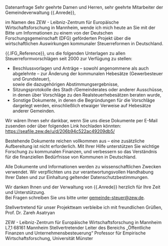 Datenanfrage
Sehr geehrte Damen und Herren, sehr geehrte Mitarbeiter der Gemeindeverwaltung {{.Anrede}},

im Namen des ZEW - Leibniz-Zentrum für Europäische Wirtschaftsforschung in Mannheim, wende ich mich heute an Sie mit der Bitte um Informationen zu einem von der Deutschen Forschungsgemeinschaft (DFG) geförderten Projekt über die wirtschaftlichen Auswirkungen kommunaler Steuerreformen in Deutschland.

{{.IFG_Reference}}, uns die folgenden Unterlagen zu allen Steuerreformvorschlägen seit 2000 zur Verfügung zu stellen:

-  Beschlussvorlagen und Anträge – sowohl angenommene als auch abgelehnte – zur Änderung der kommunalen Hebesätze (Gewerbesteuer und Grundsteuer),   
    sowie die dazugehörigen Abstimmungsergebnisse,
-  Sitzungsprotokolle des Stadt-/Gemeinderates oder anderer Ausschüsse, in denen über Vorschläge zu den Realsteuerhebesätzen beraten wurde,
-  Sonstige Dokumente, in denen die Begründungen für die Vorschläge dargelegt werden, einschließlich etwaiger Verweise auf Hebesätze anderer Gemeinden.

Wir wären Ihnen sehr dankbar, wenn Sie uns diese Dokumente per E-Mail zusenden 
oder über folgenden Link hochladen könnten: https://seafile.zew.de/u/d/206b94c522ac49209db5/

Bestehende Dokumente reichen vollkommen aus – eine zusätzliche Aufbereitung ist nicht erforderlich. Mit Ihrer Hilfe unterstützen Sie wichtige Forschung zu kommunalen Finanzen, und verbessern so das Verständnis für die finanziellen Bedürfnisse von Kommunen in Deutschland.

Alle Dokumente und Informationen werden zu wissenschaftlichen Zwecken verwendet. Wir verpflichten uns zur verantwortungsvollen Handhabung Ihrer Daten und zur Einhaltung geltender Datenschutzbestimmungen.

Wir danken Ihnen und der Verwaltung von {{.Anrede}} herzlich für Ihre Zeit und Unterstützung.  
Bei Fragen schreiben Sie uns bitte unter gemeinde-steuer@zew.de.

Stellvertretend für unser Projektteam verbleibe ich mit freundlichen Grüßen,
Prof. Dr. Zareh Asatryan

ZEW - Leibniz-Zentrum für Europäische Wirtschaftsforschung in Mannheim
L7,1 
68161 Mannheim
Stellvertretender Leiter des Bereichs „Öffentliche Finanzen und Unternehmensbesteuerung“
Professor für Empirische Wirtschaftsforschung, Universität Münster

